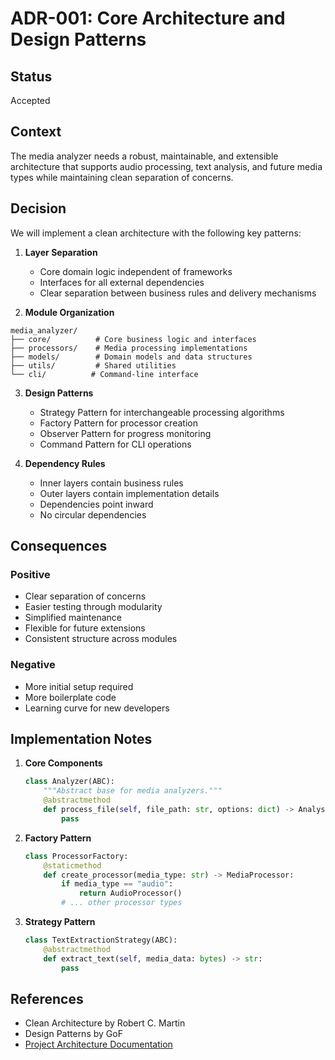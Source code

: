 # ADR-001: Core Architecture and Design Patterns

## Status
Accepted

## Context
The media analyzer needs a robust, maintainable, and extensible architecture that supports audio processing, text analysis, and future media types while maintaining clean separation of concerns.

## Decision
We will implement a clean architecture with the following key patterns:

1. **Layer Separation**
   - Core domain logic independent of frameworks
   - Interfaces for all external dependencies
   - Clear separation between business rules and delivery mechanisms

2. **Module Organization**
```
media_analyzer/
├── core/          # Core business logic and interfaces
├── processors/    # Media processing implementations
├── models/        # Domain models and data structures
├── utils/         # Shared utilities
└── cli/          # Command-line interface
```

3. **Design Patterns**
   - Strategy Pattern for interchangeable processing algorithms
   - Factory Pattern for processor creation
   - Observer Pattern for progress monitoring
   - Command Pattern for CLI operations

4. **Dependency Rules**
   - Inner layers contain business rules
   - Outer layers contain implementation details
   - Dependencies point inward
   - No circular dependencies

## Consequences

### Positive
- Clear separation of concerns
- Easier testing through modularity
- Simplified maintenance
- Flexible for future extensions
- Consistent structure across modules

### Negative
- More initial setup required
- More boilerplate code
- Learning curve for new developers

## Implementation Notes

1. **Core Components**
   ```python
   class Analyzer(ABC):
       """Abstract base for media analyzers."""
       @abstractmethod
       def process_file(self, file_path: str, options: dict) -> AnalysisResult:
           pass
   ```

2. **Factory Pattern**
   ```python
   class ProcessorFactory:
       @staticmethod
       def create_processor(media_type: str) -> MediaProcessor:
           if media_type == "audio":
               return AudioProcessor()
           # ... other processor types
   ```

3. **Strategy Pattern**
   ```python
   class TextExtractionStrategy(ABC):
       @abstractmethod
       def extract_text(self, media_data: bytes) -> str:
           pass
   ```

## References
- Clean Architecture by Robert C. Martin
- Design Patterns by GoF
- [Project Architecture Documentation](../architecture.md)
